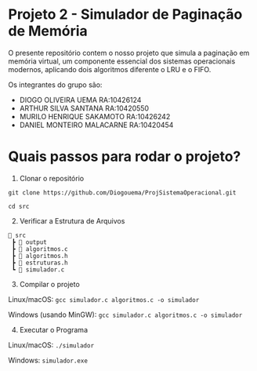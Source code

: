 # **Projeto 2** - Simulador de Paginação de Memória

O presente repositório contem o nosso projeto que simula a paginação em memória virtual, um componente essencial dos sistemas operacionais modernos, aplicando dois algoritmos diferente o LRU e o FIFO.

Os integrantes do grupo são:

* DIOGO OLIVEIRA UEMA           RA:10426124
* ARTHUR SILVA SANTANA          RA:10420550
* MURILO HENRIQUE SAKAMOTO      RA:10426242  
* DANIEL MONTEIRO MALACARNE     RA:10420454

# Quais passos para rodar o projeto?

1. Clonar o repositório
```
git clone https://github.com/Diogouema/ProjSistemaOperacional.git
```
```
cd src
```

2. Verificar a Estrutura de Arquivos
```
📁 src
 ┣ 📁 output
 ┣ 📄 algoritmos.c
 ┣ 📄 algoritmos.h
 ┣ 📄 estruturas.h
 ┗ 📄 simulador.c
```
3. Compilar o projeto

Linux/macOS:
```gcc simulador.c algoritmos.c -o simulador```
 
Windows (usando MinGW):
```gcc simulador.c algoritmos.c -o simulador```

4. Executar o Programa

Linux/macOS:
```./simulador```

Windows:
```simulador.exe```
